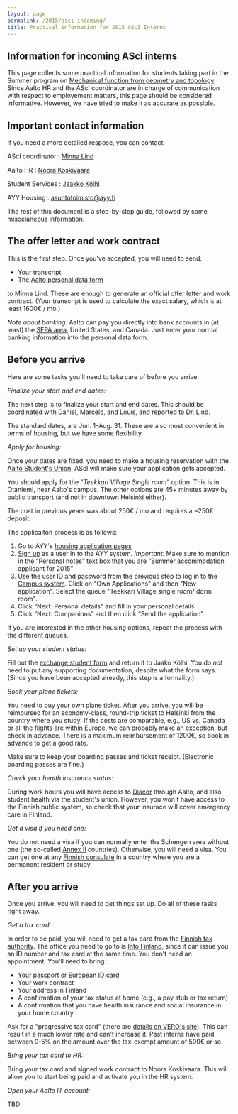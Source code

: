 ```yaml
---
layout: page
permalink: /2015/asci-incoming/
title: Practical information for 2015 AScI Interns
---
```


## Information for incoming AScI interns

This page collects some practical information for students 
taking part in the Summer program on 
[Mechanical function from geometry and topology][mechgt].
Since Aalto HR and the AScI coordinator are in charge of 
communication with respect to employement matters, this 
page should be considered informative.  However, we have tried
to make it as accurate as possible.

[mechgt]: /2015/asci-interns/

## Important contact information

If you need a more detailed respose, you can contact:

AScI coordinator
: [Minna Lind][minna]

Aalto HR
: [Noora Koskivaara][noora]

Student Services
: [Jaakko Kölhi][jaako]

AYY Housing 
: <asuntotoimisto@ayy.fi>


The rest of this document is a step-by-step guide, followed by 
some miscelaneous information.

[minna]: mailto:minna.lind@aalto.fi
[noora]: mailto:noora.koskivaara@aalto.fi
[jaako]: mailto:jaakko.kolhi@aalto.fi

## The offer letter and work contract

This is the first step. Once you've accepted, you will need to send:

* Your transcript
* The [Aalto personal data form][form5]

to Minna Lind.  These are enough to generate an official offer
letter and work contract.  (Your transcript is used to calculate the 
exact salary, which is at least 1600€ / mo.)

_Note about banking:_ Aalto can pay you directly into bank accounts 
in (at least) the [SEPA area][sepa], United States, and Canada. Just
enter your normal banking information into the personal data form.

[form5]: /assets/2015/forms/Aalto-University-5-Personal-Data-Form.xls
[sepa]: https://en.wikipedia.org/wiki/Single_Euro_Payments_Area

## Before you arrive
Here are some tasks you'll need to take care of before you arrive.

_Finalize your start and end dates:_ 

The next step is to finalize your start and end dates.  This should 
be coordinated with Daniel, Marcelo, and Louis, and reported to Dr. Lind.

The standard dates, are Jun. 1–Aug. 31.  These are also most convenient 
in terms of housing, but we have some flexibility.

_Apply for housing:_ 

Once your dates are fixed, you need to make a 
housing reservation with the [Aalto Student's Union][ayy].  AScI 
will make sure your application gets accepted.

You should apply for  the "_Teekkari Village Single room_" option.
This is in Otaniemi, near Aalto's campus.  The other options 
are 45+ minutes away by public transport (and not in downtown 
Helsinki either).

The cost in previous years was about 250€ / mo and requires a ~250€ deposit.

The applicaiton process is as follows:

1. Go to AYY´s [housing application pages](https://campus.ayy.fi/)
2. [Sign up](https://campus.ayy.fi/application/signUp) as a user in to the AYY system.  _Important:_ Make sure to mention in the “Personal notes” text box that you are “Summer accommodation applicant for 2015”
3. Use the user ID and password from the previous step to log in to the [Campus system](https://campus.ayy.fi/). Click on "Own Applications" and then "New application".  Select the queue "Teekkari Village single room/ dorm room".
4. Click “Next: Personal details” and fill in your personal details.
5. Click “Next: Companions” and then click “Send the application”.

If you are interested in the other housing options, repeat the process 
with the different queues.

[ayy]: http://ayy.fi


_Set up your student status:_ 

Fill out the [exchange student form][form421]
and return it to Jaako Kölhi. You do _not_ need to put any supporting 
documentation, despite what the form says.  (Since you have been accepted
already, this step is a formality.)

[form421]: /assets/2015/forms/Aalto-University-412-Exchange-Student-Form.pdf

_Book your plane tickets:_

You need to buy your own plane ticket. After you arrive, 
you will be reimbursed for an economy-class, round-trip ticket to Helsinki
from the country where you study.  If the costs are comparable, e.g., US vs. Canada
or all the flights are within Europe, we can probably make an exception, but
check in advance.  There is a maximum reimbursement of 1200€, 
so book in advance to get a good rate. 

Make sure to keep your boarding passes and ticket receipt.  (Electronic 
boarding passes are fine.)

_Check your health insurance status:_ 

During work hours you will have access to [Diacor][diacor] through Aalto, 
and also student
health via the student's union.  However, you won't have access to the
Finnish public system, so check that your insurace will cover emergency 
care in Finland.

[diacor]: http://diacor.fi/

_Get a visa if you need one:_ 

You do not need a visa if you can normally enter the Schengen 
area without one (the so-called [Annex II][anexii] countries). Otherwise, you will need a visa.  You can get one at 
any [Finnish consulate][cons] in a country where you are a 
permanent resident or study.

[anexii]: [http://www.formin.fi/public/default.aspx?nodeid=15719&contentlan=2&culture=en-US]
[cons]: http://www.formin.fi/public/default.aspx?nodeid=15719&contentlan=2&culture=en-US

## After you arrive
Once you arrive, you will need to get things set up.  Do all of these 
tasks right away.

_Get a tax card:_ 

In order to be paid, you will need to get a 
tax card from the [Finnish tax authority][vero].  The office 
you need to go to is [Into Finland][into], since it can 
issue you an ID number and tax card at the same time. You don't 
need an appointment. You'll need to bring:

* Your passport or European ID card
* Your work contract
* Your address in Finland
* A confirmation of your tax status at home (e.g., a pay stub or tax return)
* A confirmation that you have health insurance and social insurance in your home country

Ask for a "progressive tax card" (there are [details on VERO's site][prog]). This can result in a much lower rate and 
can't increase it. Past interns have paid between 0-5% on the amount over
the tax-exempt amount of 500€ or so. 

[vero]: http://vero.fi/
[into]: http://intofinland.fi/
[prog]: http://vero.fi/en-US/Precise_information/International_tax_situations/Taxation_of_the_earned_income_of_nonresi(30756)

_Bring your tax card to HR:_ 

Bring your tax card and signed work contract to 
Noora Koskivaara. This will allow you to start being paid and activate you 
in the HR system.

_Open your Aalto IT account:_ 

TBD


